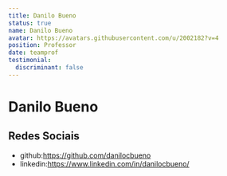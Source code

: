 ```yaml
---
title: Danilo Bueno
status: true
name: Danilo Bueno
avatar: https://avatars.githubusercontent.com/u/2002182?v=4
position: Professor
date: teamprof
testimonial:
  discriminant: false
---
```

# Danilo Bueno

## Redes Sociais

- github:https://github.com/danilocbueno
- linkedin:https://www.linkedin.com/in/danilocbueno/
